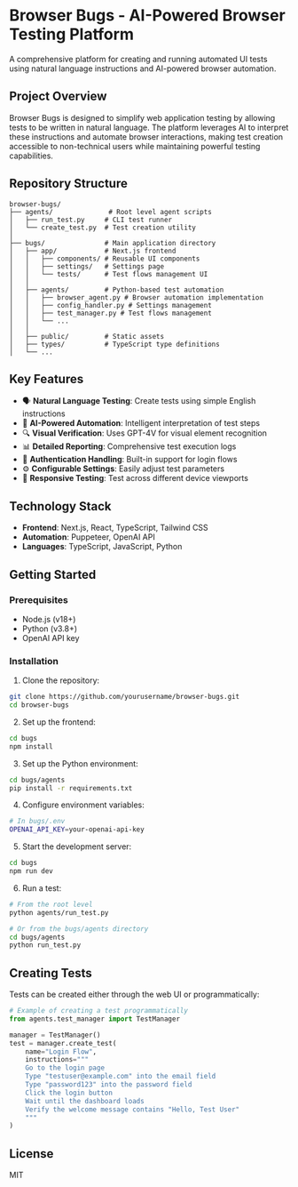 # Browser Bugs - AI-Powered Browser Testing Platform

A comprehensive platform for creating and running automated UI tests using natural language instructions and AI-powered browser automation.

## Project Overview

Browser Bugs is designed to simplify web application testing by allowing tests to be written in natural language. The platform leverages AI to interpret these instructions and automate browser interactions, making test creation accessible to non-technical users while maintaining powerful testing capabilities.

## Repository Structure

```
browser-bugs/
├── agents/              # Root level agent scripts
│   ├── run_test.py     # CLI test runner
│   └── create_test.py  # Test creation utility
│
├── bugs/               # Main application directory
│   ├── app/            # Next.js frontend
│   │   ├── components/ # Reusable UI components
│   │   ├── settings/   # Settings page
│   │   └── tests/      # Test flows management UI
│   │
│   ├── agents/         # Python-based test automation
│   │   ├── browser_agent.py # Browser automation implementation
│   │   ├── config_handler.py # Settings management
│   │   ├── test_manager.py # Test flows management
│   │   └── ...
│   │
│   ├── public/         # Static assets
│   ├── types/          # TypeScript type definitions
│   └── ...
```

## Key Features

- 🗣️ **Natural Language Testing**: Create tests using simple English instructions
- 🤖 **AI-Powered Automation**: Intelligent interpretation of test steps
- 🔍 **Visual Verification**: Uses GPT-4V for visual element recognition
- 📊 **Detailed Reporting**: Comprehensive test execution logs
- 🔐 **Authentication Handling**: Built-in support for login flows
- ⚙️ **Configurable Settings**: Easily adjust test parameters
- 📱 **Responsive Testing**: Test across different device viewports

## Technology Stack

- **Frontend**: Next.js, React, TypeScript, Tailwind CSS
- **Automation**: Puppeteer, OpenAI API
- **Languages**: TypeScript, JavaScript, Python

## Getting Started

### Prerequisites

- Node.js (v18+)
- Python (v3.8+)
- OpenAI API key

### Installation

1. Clone the repository:
```bash
git clone https://github.com/yourusername/browser-bugs.git
cd browser-bugs
```

2. Set up the frontend:
```bash
cd bugs
npm install
```

3. Set up the Python environment:
```bash
cd bugs/agents
pip install -r requirements.txt
```

4. Configure environment variables:
```bash
# In bugs/.env
OPENAI_API_KEY=your-openai-api-key
```

5. Start the development server:
```bash
cd bugs
npm run dev
```

6. Run a test:
```bash
# From the root level
python agents/run_test.py

# Or from the bugs/agents directory
cd bugs/agents
python run_test.py
```

## Creating Tests

Tests can be created either through the web UI or programmatically:

```python
# Example of creating a test programmatically
from agents.test_manager import TestManager

manager = TestManager()
test = manager.create_test(
    name="Login Flow",
    instructions="""
    Go to the login page
    Type "testuser@example.com" into the email field
    Type "password123" into the password field
    Click the login button
    Wait until the dashboard loads
    Verify the welcome message contains "Hello, Test User"
    """
)
```

## License

MIT 